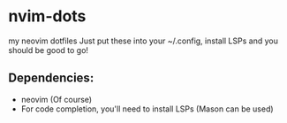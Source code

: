 # nvim-dots
my neovim dotfiles
Just put these into your ~/.config, install LSPs and you should be good to go!
## Dependencies:
- neovim (Of course)
- For code completion, you'll need to install LSPs (Mason can be used)

